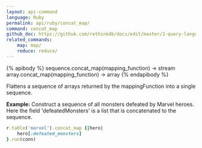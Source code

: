 ```yaml
---
layout: api-command 
language: Ruby
permalink: api/ruby/concat_map/
command: concat_map 
github_doc: https://github.com/rethinkdb/docs/edit/master/2-query-language/api/ruby/transformations/concat_map.md
related_commands:
    map: map/
    reduce: reduce/
---
```


{% apibody %}
sequence.concat_map(mapping_function) → stream
array.concat_map(mapping_function) → array
{% endapibody %}

Flattens a sequence of arrays returned by the mappingFunction into a single sequence.

__Example:__ Construct a sequence of all monsters defeated by Marvel heroes. Here the field
'defeatedMonsters' is a list that is concatenated to the sequence.

```rb
r.table('marvel').concat_map {|hero|
    hero[:defeated_monsters]
}.run(conn)

```


